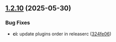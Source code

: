 ## [1.2.10](https://github.com/GestaltCaius/telegram-news-chat-bot/compare/v1.2.9...v1.2.10) (2025-05-30)


### Bug Fixes

* **ci:** update plugins order in releaserc ([324fe06](https://github.com/GestaltCaius/telegram-news-chat-bot/commit/324fe062e2c7e2830be786c1702de8fa6e574582))
